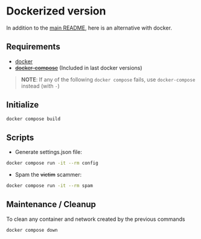 # Dockerized version

In addition to the [main README](README.md), here is an alternative with docker.

## Requirements

- [docker](https://docs.docker.com/engine/install/)
- ~~[docker-compose](https://docs.docker.com/compose/install/)~~ (Included in last docker versions)

> **NOTE**: If any of the following `docker compose` fails, use `docker-compose` instead (with `-`)

## Initialize

```sh
docker compose build
```

## Scripts

- Generate settings.json file:

```sh
docker compose run -it --rm config
```

- Spam the ~~victim~~ scammer:

```sh
docker compose run -it --rm spam
```

## Maintenance / Cleanup

To clean any container and network created by the previous commands

```sh
docker compose down
```
